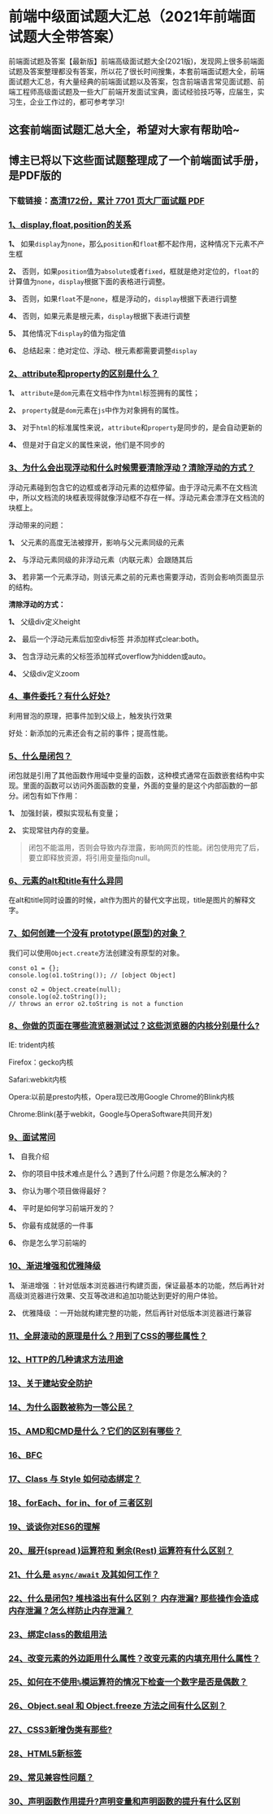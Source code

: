 # 前端中级面试题大汇总（2021年前端面试题大全带答案）

前端面试题及答案【最新版】前端高级面试题大全(2021版)，发现网上很多前端面试题及答案整理都没有答案，所以花了很长时间搜集，本套前端面试题大全，前端面试题大汇总，有大量经典的前端面试题以及答案，包含前端语言常见面试题、前端工程师高级面试题及一些大厂前端开发面试宝典，面试经验技巧等，应届生，实习生，企业工作过的，都可参考学习!

## 这套前端面试题汇总大全，希望对大家有帮助哈~ 

## 博主已将以下这些面试题整理成了一个前端面试手册，是PDF版的

### 下载链接：[高清172份，累计 7701 页大厂面试题  PDF](https://github.com/javatechnorth/javanorth-itbooks/blob/master/docs/index.md)


### [1、display,float,position的关系](https://gitee.com/souyunku/NewDevBooks/blob/master/docs/前端/前端中级面试题大汇总（2021年前端面试题大全带答案）.md#1display,float,position的关系)  


**1、** 如果`display`为`none`，那么`position`和`float`都不起作用，这种情况下元素不产生框

**2、** 否则，如果`position`值为`absolute`或者`fixed`，框就是绝对定位的，`float`的计算值为`none`，`display`根据下面的表格进行调整。

**3、** 否则，如果`float`不是`none`，框是浮动的，`display`根据下表进行调整

**4、** 否则，如果元素是根元素，`display`根据下表进行调整

**5、** 其他情况下`display`的值为指定值

**6、** 总结起来：绝对定位、浮动、根元素都需要调整`display`


### [2、attribute和property的区别是什么？](https://gitee.com/souyunku/NewDevBooks/blob/master/docs/前端/前端中级面试题大汇总（2021年前端面试题大全带答案）.md#2attribute和property的区别是什么)  


**1、** `attribute`是`dom`元素在文档中作为`html`标签拥有的属性；

**2、** `property`就是`dom`元素在`js`中作为对象拥有的属性。

**3、** 对于`html`的标准属性来说，`attribute`和`property`是同步的，是会自动更新的

**4、** 但是对于自定义的属性来说，他们是不同步的


### [3、为什么会出现浮动和什么时候需要清除浮动？清除浮动的方式？](https://gitee.com/souyunku/NewDevBooks/blob/master/docs/前端/前端中级面试题大汇总（2021年前端面试题大全带答案）.md#3为什么会出现浮动和什么时候需要清除浮动清除浮动的方式)  


浮动元素碰到包含它的边框或者浮动元素的边框停留。由于浮动元素不在文档流中，所以文档流的块框表现得就像浮动框不存在一样。浮动元素会漂浮在文档流的块框上。

浮动带来的问题：

**1、** 父元素的高度无法被撑开，影响与父元素同级的元素

**2、** 与浮动元素同级的非浮动元素（内联元素）会跟随其后

**3、** 若非第一个元素浮动，则该元素之前的元素也需要浮动，否则会影响页面显示的结构。

**清除浮动的方式：**

**1、** 父级div定义height

**2、** 最后一个浮动元素后加空div标签 并添加样式clear:both。

**3、** 包含浮动元素的父标签添加样式overflow为hidden或auto。

**4、** 父级div定义zoom


### [4、事件委托？有什么好处?](https://gitee.com/souyunku/NewDevBooks/blob/master/docs/前端/前端中级面试题大汇总（2021年前端面试题大全带答案）.md#4事件委托有什么好处)  


利用冒泡的原理，把事件加到父级上，触发执行效果

好处：新添加的元素还会有之前的事件；提高性能。


### [5、什么是闭包？](https://gitee.com/souyunku/NewDevBooks/blob/master/docs/前端/前端中级面试题大汇总（2021年前端面试题大全带答案）.md#5什么是闭包)  


闭包就是引用了其他函数作用域中变量的函数，这种模式通常在函数嵌套结构中实现。里面的函数可以访问外面函数的变量，外面的变量的是这个内部函数的一部分。闭包有如下作用：

**1、** 加强封装，模拟实现私有变量；

**2、** 实现常驻内存的变量。

> 闭包不能滥用，否则会导致内存泄露，影响网页的性能。闭包使用完了后，要立即释放资源，将引用变量指向null。



### [6、元素的alt和title有什么异同](https://gitee.com/souyunku/NewDevBooks/blob/master/docs/前端/前端中级面试题大汇总（2021年前端面试题大全带答案）.md#6元素的alt和title有什么异同)  


在alt和title同时设置的时候，alt作为图片的替代文字出现，title是图片的解释文字。


### [7、如何创建一个没有 prototype(原型)的对象？](https://gitee.com/souyunku/NewDevBooks/blob/master/docs/前端/前端中级面试题大汇总（2021年前端面试题大全带答案）.md#7如何创建一个没有-prototype原型的对象)  


我们可以使用`Object.create`方法创建没有原型的对象。

```
const o1 = {};
console.log(o1.toString()); // [object Object]

const o2 = Object.create(null);
console.log(o2.toString());
// throws an error o2.toString is not a function
```


### [8、你做的页面在哪些流览器测试过？这些浏览器的内核分别是什么?](https://gitee.com/souyunku/NewDevBooks/blob/master/docs/前端/前端中级面试题大汇总（2021年前端面试题大全带答案）.md#8你做的页面在哪些流览器测试过这些浏览器的内核分别是什么)  


IE: trident内核

Firefox：gecko内核

Safari:webkit内核

Opera:以前是presto内核，Opera现已改用Google Chrome的Blink内核

Chrome:Blink(基于webkit，Google与OperaSoftware共同开发)


### [9、面试常问](https://gitee.com/souyunku/NewDevBooks/blob/master/docs/前端/前端中级面试题大汇总（2021年前端面试题大全带答案）.md#9面试常问)  


**1、** 自我介绍

**2、** 你的项目中技术难点是什么？遇到了什么问题？你是怎么解决的？

**3、** 你认为哪个项目做得最好？

**4、** 平时是如何学习前端开发的？

**5、** 你最有成就感的一件事

**6、** 你是怎么学习前端的


### [10、渐进增强和优雅降级](https://gitee.com/souyunku/NewDevBooks/blob/master/docs/前端/前端中级面试题大汇总（2021年前端面试题大全带答案）.md#10渐进增强和优雅降级)  


**1、** 渐进增强 ：针对低版本浏览器进行构建页面，保证最基本的功能，然后再针对高级浏览器进行效果、交互等改进和追加功能达到更好的用户体验。

**2、** 优雅降级 ：一开始就构建完整的功能，然后再针对低版本浏览器进行兼容


### [11、全屏滚动的原理是什么？用到了CSS的哪些属性？](https://gitee.com/souyunku/NewDevBooks/blob/master/docs/前端/前端中级面试题大汇总（2021年前端面试题大全带答案）.md#11全屏滚动的原理是什么用到了css的哪些属性)  

### [12、HTTP的几种请求方法用途](https://gitee.com/souyunku/NewDevBooks/blob/master/docs/前端/前端中级面试题大汇总（2021年前端面试题大全带答案）.md#12http的几种请求方法用途)  

### [13、关于建站安全防护](https://gitee.com/souyunku/NewDevBooks/blob/master/docs/前端/前端中级面试题大汇总（2021年前端面试题大全带答案）.md#13关于建站安全防护)  

### [14、为什么函数被称为一等公民？](https://gitee.com/souyunku/NewDevBooks/blob/master/docs/前端/前端中级面试题大汇总（2021年前端面试题大全带答案）.md#14为什么函数被称为一等公民)  

### [15、AMD和CMD是什么？它们的区别有哪些？](https://gitee.com/souyunku/NewDevBooks/blob/master/docs/前端/前端中级面试题大汇总（2021年前端面试题大全带答案）.md#15和是什么它们的区别有哪些)  

### [16、BFC](https://gitee.com/souyunku/NewDevBooks/blob/master/docs/前端/前端中级面试题大汇总（2021年前端面试题大全带答案）.md#16bfc)  

### [17、Class 与 Style 如何动态绑定？](https://gitee.com/souyunku/NewDevBooks/blob/master/docs/前端/前端中级面试题大汇总（2021年前端面试题大全带答案）.md#17class-与-style-如何动态绑定)  

### [18、forEach、for in、for of 三者区别](https://gitee.com/souyunku/NewDevBooks/blob/master/docs/前端/前端中级面试题大汇总（2021年前端面试题大全带答案）.md#18foreachfor-infor-of-三者区别)  

### [19、谈谈你对ES6的理解](https://gitee.com/souyunku/NewDevBooks/blob/master/docs/前端/前端中级面试题大汇总（2021年前端面试题大全带答案）.md#19谈谈你对es6的理解)  

### [20、展开(spread )运算符和 剩余(Rest) 运算符有什么区别？](https://gitee.com/souyunku/NewDevBooks/blob/master/docs/前端/前端中级面试题大汇总（2021年前端面试题大全带答案）.md#20展开spread-运算符和-剩余rest-运算符有什么区别)  

### [21、什么是 `async/await` 及其如何工作？](https://gitee.com/souyunku/NewDevBooks/blob/master/docs/前端/前端中级面试题大汇总（2021年前端面试题大全带答案）.md#21什么是-async/await-及其如何工作)  

### [22、什么是闭包? 堆栈溢出有什么区别？ 内存泄漏? 那些操作会造成内存泄漏？怎么样防止内存泄漏？](https://gitee.com/souyunku/NewDevBooks/blob/master/docs/前端/前端中级面试题大汇总（2021年前端面试题大全带答案）.md#22什么是闭包-堆栈溢出有什么区别-内存泄漏-那些操作会造成内存泄漏怎么样防止内存泄漏)  

### [23、绑定class的数组用法](https://gitee.com/souyunku/NewDevBooks/blob/master/docs/前端/前端中级面试题大汇总（2021年前端面试题大全带答案）.md#23绑定class的数组用法)  

### [24、改变元素的外边距用什么属性？改变元素的内填充用什么属性？](https://gitee.com/souyunku/NewDevBooks/blob/master/docs/前端/前端中级面试题大汇总（2021年前端面试题大全带答案）.md#24改变元素的外边距用什么属性改变元素的内填充用什么属性)  

### [25、如何在不使用`%`模运算符的情况下检查一个数字是否是偶数？](https://gitee.com/souyunku/NewDevBooks/blob/master/docs/前端/前端中级面试题大汇总（2021年前端面试题大全带答案）.md#25如何在不使用%模运算符的情况下检查一个数字是否是偶数)  

### [26、Object.seal 和 Object.freeze 方法之间有什么区别？](https://gitee.com/souyunku/NewDevBooks/blob/master/docs/前端/前端中级面试题大汇总（2021年前端面试题大全带答案）.md#26objectseal-和-objectfreeze-方法之间有什么区别)  

### [27、CSS3新增伪类有那些?](https://gitee.com/souyunku/NewDevBooks/blob/master/docs/前端/前端中级面试题大汇总（2021年前端面试题大全带答案）.md#27css3新增伪类有那些)  

### [28、HTML5新标签](https://gitee.com/souyunku/NewDevBooks/blob/master/docs/前端/前端中级面试题大汇总（2021年前端面试题大全带答案）.md#28html5新标签)  

### [29、常见兼容性问题？](https://gitee.com/souyunku/NewDevBooks/blob/master/docs/前端/前端中级面试题大汇总（2021年前端面试题大全带答案）.md#29常见兼容性问题)  

### [30、声明函数作用提升?声明变量和声明函数的提升有什么区别](https://gitee.com/souyunku/NewDevBooks/blob/master/docs/前端/前端中级面试题大汇总（2021年前端面试题大全带答案）.md#30声明函数作用提升声明变量和声明函数的提升有什么区别)  





